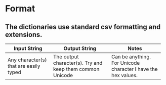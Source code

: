 # Format #
The dictionaries use standard csv formatting and extensions.
----
|Input String|Output String|Notes|
|------------|-------------|-----|
|Any character(s) that are easily typed|The output character(s). Try and keep them common Unicode|Can be anything. For Unicode character I have the hex values.|
